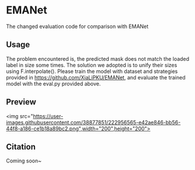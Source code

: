 # EMANet
The changed evaluation code for comparison with EMANet

## Usage
The problem encountered is, the predicted mask does not match the loaded label in size some times. The solution we adopted is to unify their sizes using  F.interpolate().
Please train the model with dataset and strategies provided in <https://github.com/XiaLiPKU/EMANet>, and evaluate the trained model with the eval.py provided above.

## Preview

<img src="https://user-images.githubusercontent.com/38877851/222956565-e42ae846-bb56-44f8-a186-ce1b18a89bc2.png",width="200",height="200">


## Citation
Coming soon~
